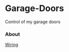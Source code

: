 Garage-Doors
============

Control of my garage doors

### About

[Wiring](https://docs.google.com/drawings/d/1FadLFjKVKky0EXZmIBYh1YGaalWDqLEhUjuS-L_SG6w/edit?usp=sharing)

